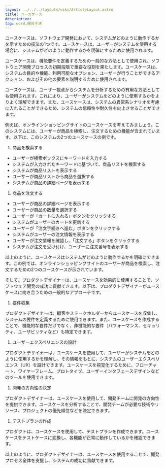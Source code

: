 ```yaml
---
layout: ../../../layouts/wiki/ArticleLayout.astro
title: ユースケース
description:
tag: word,開発手法
---
```


ユースケースは、ソフトウェア開発において、システムがどのように動作するかを示すための技法の1つです。ユースケースは、ユーザーがシステムを使用する場合に、システムがどのように動作するかを明確にするために使用されます。

ユースケースは、機能要件を定義するための一般的な方法として使用され、ソフトウェア開発プロセスの初期段階で重要な役割を果たします。ユースケースは、システムの目的や機能、利用可能なオプション、ユーザーが行うことができるアクション、およびその他の要素を説明するために使用されます。

ユースケースは、ユーザー視点からシステムを分析するための有用な方法としても使用されます。これにより、ユーザーがシステムをどのように使用するかをよりよく理解できます。また、ユースケースは、システムの異常系シナリオを考慮に入れることができるため、システムの信頼性や耐久性を向上させることができます。

例えば、オンラインショッピングサイトのユースケースを考えてみましょう。このシステムには、ユーザーが商品を検索し、注文するための機能が含まれています。以下は、このシステムの2つのユースケースの例です。
1. 商品を検索する
- ユーザーが検索ボックスにキーワードを入力する
- システムが入力されたキーワードに基づいて、商品リストを検索する
- システムが商品リストを表示する
- ユーザーが商品リストから商品を選択する
- システムが商品の詳細ページを表示する
1. 商品を注文する
- ユーザーが商品の詳細ページを表示する
- ユーザーが商品の数量を選択する
- ユーザーが「カートに入れる」ボタンをクリックする
- システムがユーザーのカートを更新する
- ユーザーが「注文手続きへ進む」ボタンをクリックする
- システムがユーザーの注文情報を表示する
- ユーザーが注文情報を確認し、「注文する」ボタンをクリックする
- システムが注文を受け付け、ユーザーに注文番号を表示する

以上のように、ユースケースはシステムがどのように動作するかを明確にできます。この例では、オンラインショッピングサイトのユーザーが商品を検索し、注文するための2つのユースケースが示されています。

そして、プロダクトデザイナーは、ユースケースを効果的に使用することで、ソフトウェア開発の成功に貢献できます。以下は、プロダクトデザイナーがユースケースに向き合うための一般的なアプローチです。

1. 要件収集

プロダクトデザイナーは、顧客やステークホルダーからユースケースを収集し、システムの要件を定義するために使用できます。また、ユースケースを作成することで、機能的な要件だけでなく、非機能的な要件（パフォーマンス、セキュリティ、ユーザビリティなど）も特定できます。
1. ユーザーエクスペリエンスの設計

プロダクトデザイナーは、ユースケースを使用して、ユーザーがシステムをどのように使用するかを理解し、その情報をもとに、システムのユーザーエクスペリエンス（UX）を設計できます。ユースケースを視覚化するために、フローチャート、ワイヤーフレーム、プロトタイプ、ユーザーインタフェースデザインなどのツールを使用できます。
1. 開発の方向性の決定

プロダクトデザイナーは、ユースケースを使用して、開発チームに開発の方向性を提供できます。ユースケースを分析することで、開発チームが必要な技術やリソース、プロジェクトの優先順位などを決定できます。
1. テストプランの作成

プロダクトは、ユースケースを使用して、テストプランを作成できます。ユースケースをテストケースに変換し、各機能が正常に動作しているかを確認できます。

以上のように、プロダクトデザイナーは、ユースケースを使用することで、開発プロセス全体を支援し、システムの成功に貢献できます。
